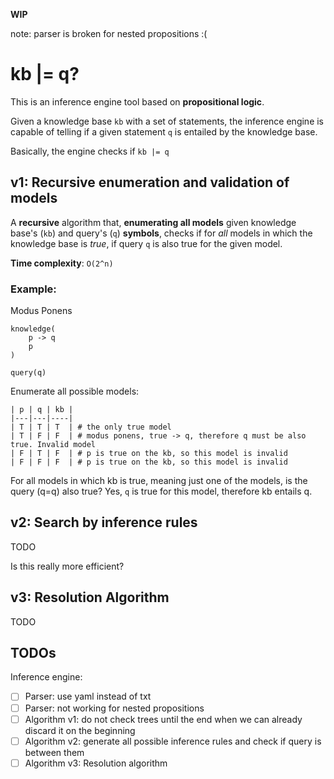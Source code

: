 **WIP**

note: parser is broken for nested propositions :(

# kb |= q?

This is an inference engine tool based on **propositional logic**.

Given a knowledge base `kb` with a set of statements, the inference engine is capable of
telling if a given statement `q` is entailed by the knowledge base.

Basically, the engine checks if `kb |= q`

## v1: Recursive enumeration and validation of models

A **recursive** algorithm that, **enumerating all models** given knowledge base's (`kb`) and query's (`q`) **symbols**,
checks if for _all_ models in which the knowledge base is _true_, if query `q` is also true for the given model.

**Time complexity**: `O(2^n)`

### Example:

Modus Ponens

```
knowledge(
    p -> q
    p
)

query(q)
```

Enumerate all possible models:

```
| p | q | kb |
|---|---|----|
| T | T | T  | # the only true model
| T | F | F  | # modus ponens, true -> q, therefore q must be also true. Invalid model
| F | T | F  | # p is true on the kb, so this model is invalid
| F | F | F  | # p is true on the kb, so this model is invalid
```

For all models in which kb is true, meaning just one of the models, is the query (q=q) also true?
Yes, `q` is true for this model, therefore kb entails q.

## v2: Search by inference rules

TODO

Is this really more efficient?

## v3: Resolution Algorithm

TODO

## TODOs

Inference engine:

- [ ] Parser: use yaml instead of txt
- [ ] Parser: not working for nested propositions
- [ ] Algorithm v1: do not check trees until the end when we can already discard it on the beginning
- [ ] Algorithm v2: generate all possible inference rules and check if query is between them
- [ ] Algorithm v3: Resolution algorithm
